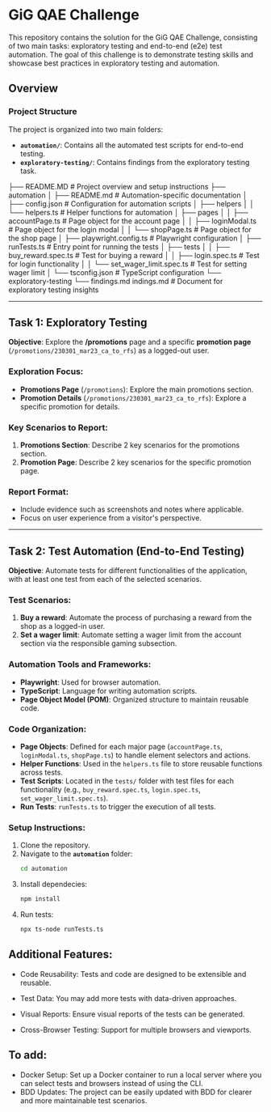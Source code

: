 # GiG QAE Challenge

This repository contains the solution for the GiG QAE Challenge, consisting of two main tasks: exploratory testing and end-to-end (e2e) test automation. The goal of this challenge is to demonstrate testing skills and showcase best practices in exploratory testing and automation.

## Overview

### Project Structure
The project is organized into two main folders: 
- **`automation/`**: Contains all the automated test scripts for end-to-end testing.
- **`exploratory-testing/`**: Contains findings from the exploratory testing task.

├── README.MD # Project overview and setup instructions 
├── automation
│   ├── README.md # Automation-specific documentation
│   ├── config.json # Configuration for automation scripts
│   ├── helpers
│   │   └── helpers.ts # Helper functions for automation
│   ├── pages
│   │   ├── accountPage.ts # Page object for the account page
│   │   ├── loginModal.ts # Page object for the login modal
│   │   └── shopPage.ts # Page object for the shop page
│   ├── playwright.config.ts # Playwright configuration
│   ├── runTests.ts # Entry point for running the tests
│   ├── tests
│   │   ├── buy_reward.spec.ts # Test for buying a reward
│   │   ├── login.spec.ts # Test for login functionality
│   │   └── set_wager_limit.spec.ts # Test for setting wager limit
│   └── tsconfig.json # TypeScript configuration
└── exploratory-testing
    └── findings.md indings.md # Document for exploratory testing insights


---

## Task 1: Exploratory Testing

**Objective**: Explore the **/promotions** page and a specific **promotion page** (`/promotions/230301_mar23_ca_to_rfs`) as a logged-out user.

### Exploration Focus:
- **Promotions Page** (`/promotions`): Explore the main promotions section.
- **Promotion Details** (`/promotions/230301_mar23_ca_to_rfs`): Explore a specific promotion for details.

### Key Scenarios to Report:
1. **Promotions Section**: Describe 2 key scenarios for the promotions section.
2. **Promotion Page**: Describe 2 key scenarios for the specific promotion page.

### Report Format:
- Include evidence such as screenshots and notes where applicable.
- Focus on user experience from a visitor's perspective.

---

## Task 2: Test Automation (End-to-End Testing)

**Objective**: Automate tests for different functionalities of the application, with at least one test from each of the selected scenarios.

### Test Scenarios:
1. **Buy a reward**: Automate the process of purchasing a reward from the shop as a logged-in user.
2. **Set a wager limit**: Automate setting a wager limit from the account section via the responsible gaming subsection.

### Automation Tools and Frameworks:
- **Playwright**: Used for browser automation.
- **TypeScript**: Language for writing automation scripts.
- **Page Object Model (POM)**: Organized structure to maintain reusable code.

### Code Organization:
- **Page Objects**: Defined for each major page (`accountPage.ts`, `loginModal.ts`, `shopPage.ts`) to handle element selectors and actions.
- **Helper Functions**: Used in the `helpers.ts` file to store reusable functions across tests.
- **Test Scripts**: Located in the `tests/` folder with test files for each functionality (e.g., `buy_reward.spec.ts`, `login.spec.ts`, `set_wager_limit.spec.ts`).
- **Run Tests**: `runTests.ts` to trigger the execution of all tests.

### Setup Instructions:
1. Clone the repository.
2. Navigate to the **`automation`** folder:
   ```bash
   cd automation
   ```
2. Install dependecies:
   ```bash
   npm install 
   ```
3. Run tests:
   ```bash
   npx ts-node runTests.ts 
   ```

## Additional Features:

* Code Reusability: Tests and code are designed to be extensible and reusable.

* Test Data: You may add more tests with data-driven approaches.

* Visual Reports: Ensure visual reports of the tests can be generated.

* Cross-Browser Testing: Support for multiple browsers and viewports.

## To add:

* Docker Setup: Set up a Docker container to run a local server where you can select tests and browsers instead of using the CLI.
* BDD Updates: The project can be easily updated with BDD for clearer and more maintainable test scenarios.